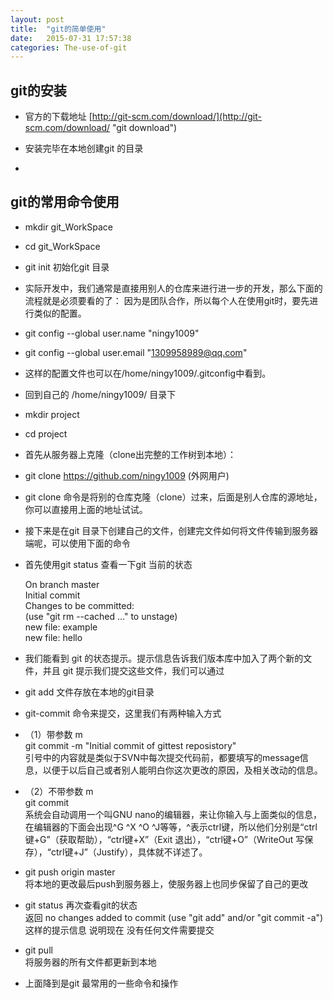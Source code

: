 ```yaml
---
layout: post
title:  "git的简单使用"
date:   2015-07-31 17:57:38
categories: The-use-of-git
---
```


## git的安装 ##

- 官方的下载地址 [http://git-scm.com/download/](http://git-scm.com/download/ "git download")

- 安装完毕在本地创建git 的目录
- 
## git的常用命令使用 ##

- mkdir git_WorkSpace

- cd git_WorkSpace
 
- git init  初始化git 目录

- 实际开发中，我们通常是直接用别人的仓库来进行进一步的开发，那么下面的流程就是必须要看的了：
因为是团队合作，所以每个人在使用git时，要先进行类似的配置。

-  git config --global user.name "ningy1009"

-  git config --global user.email "1309958989@qq.com"

- 这样的配置文件也可以在/home/ningy1009/.gitconfig中看到。

- 回到自己的 /home/ningy1009/ 目录下
-  mkdir project
- cd  project
- 首先从服务器上克隆（clone出完整的工作树到本地）：
-  git clone  https://github.com/ningy1009   (外网用户)
- git clone 命令是将别的仓库克隆（clone）过来，后面是别人仓库的源地址，你可以直接用上面的地址试试。
- 接下来是在git 目录下创建自己的文件，创建完文件如何将文件传输到服务器端呢，可以使用下面的命令
- 首先使用git status 查看一下git 当前的状态

	On branch master </br>
	Initial commit </br>
	Changes to be committed: </br>
		(use "git rm --cached <file>..." to unstage) </br>
		new file: example </br>
		new file: hello </br>
- 我们能看到 git 的状态提示。提示信息告诉我们版本库中加入了两个新的文件，并且 git 提示我们提交这些文件，我们可以通过
- git add 文件存放在本地的git目录
-  git-commit 命令来提交，这里我们有两种输入方式</br>
- （1）带参数 m </br>
git commit -m "Initial commit of gittest reposistory" </br>
引号中的内容就是类似于SVN中每次提交代码前，都要填写的message信息，以便于以后自己或者别人能明白你这次更改的原因，及相关改动的信息。
- （2）不带参数 m </br>
git commit  </br>
系统会自动调用一个叫GNU nano的编辑器，来让你输入与上面类似的信息，在编辑器的下面会出现^G  ^X  ^O   ^J等等，^表示ctrl键，所以他们分别是“ctrl键+G”（获取帮助），“ctrl键+X”（Exit 退出），“ctrl键+O”（WriteOut 写保存），“ctrl键+J”（Justify），具体就不详述了。

- git  push origin master </br>
将本地的更改最后push到服务器上，使服务器上也同步保留了自己的更改

- git status 再次查看git的状态 </br>
返回 no changes added to commit (use "git add" and/or "git commit -a") 这样的提示信息 说明现在 没有任何文件需要提交

- git pull </br>
将服务器的所有文件都更新到本地
- 上面降到是git 最常用的一些命令和操作